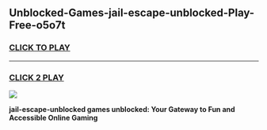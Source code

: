 
## Unblocked-Games-jail-escape-unblocked-Play-Free-o5o7t
<h3>
<a href="https://premium76.site?title=jail-escape-unblocked&ref=23A">CLICK TO PLAY</a></h3>
<hr>

<h3>
<a href="https://premium76.site?title=jail-escape-unblocked&ref=23A">CLICK 2 PLAY</a>
  
</h3>

<a href="https://premium76.site?title=jail-escape-unblocked&ref=23A"><img src="https://clearcache.store/games.png"></a>


**jail-escape-unblocked games unblocked: Your Gateway to Fun and Accessible Online Gaming**
